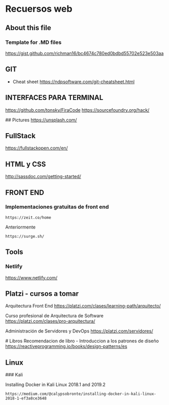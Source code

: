 # Recuersos web

## About this file
### Template for .MD files
https://gist.github.com/richman16/bc4674c780ed0bdbd55702e523e503aa

## GIT
* Cheat sheet
https://ndpsoftware.com/git-cheatsheet.html

## INTERFACES PARA TERMINAL
https://github.com/tonsky/FiraCode
https://sourcefoundry.org/hack/

## Pictures
https://unsplash.com/


## FullStack
https://fullstackopen.com/en/

## HTML y CSS
http://sassdoc.com/getting-started/

## FRONT END
### Implementaciones gratuitas de front end
```
https://zeit.co/home
```
Anteriormente 
```
https://surge.sh/
```

## Tools

### Netlify
https://www.netlify.com/

## Platzi - cursos a tomar
Arquitectura Front End
https://platzi.com/clases/learning-path/arquitecto/

Curso profesional de Arquitectura de Software
https://platzi.com/clases/pro-arquitectura/

Administración de Servidores y DevOps
https://platzi.com/servidores/

# Libros
Recomendacion de libro - Introduccion a los patrones de diseño
https://reactiveprogramming.io/books/design-patterns/es


## Linux 
### Kali

Installing Docker in Kali Linux 2018.1 and 2019.2
```
https://medium.com/@calypsobronte/installing-docker-in-kali-linux-2018-1-ef3a8ce3648
```
